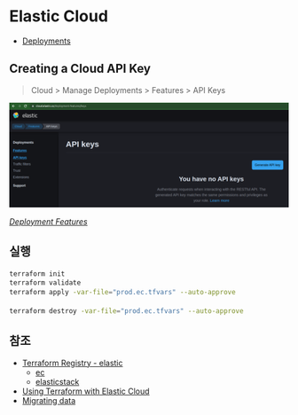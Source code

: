# Elastic Cloud

- [Deployments](https://cloud.elastic.co/deployments)

## Creating a Cloud API Key

> Cloud > Manage Deployments > Features > API Keys

![Elastic Cloud Deployement API key](images/elastic-cloud-deployment-api-key.png)

_[Deployment Features](https://cloud.elastic.co/deployment-features/keys)_

## 실행

```sh
terraform init
terraform validate
terraform apply -var-file="prod.ec.tfvars" --auto-approve

terraform destroy -var-file="prod.ec.tfvars" --auto-approve
```

## 참조

- [Terraform Registry - elastic](https://registry.terraform.io/namespaces/elastic)
  - [ec](https://registry.terraform.io/providers/elastic/ec/0.4.1)
  - [elasticstack](https://registry.terraform.io/providers/elastic/elasticstack/0.3.3)
- [Using Terraform with Elastic Cloud](https://www.elastic.co/blog/using-terraform-with-elastic-cloud)
- [Migrating data](https://www.elastic.co/guide/en/cloud/current/ec-migrating-data.html)
